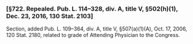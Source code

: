 ### [§722. Repealed. Pub. L. 114–328, div. A, title V, §502(h)(1), Dec. 23, 2016, 130 Stat. 2103] ###

Section, added Pub. L. 109–364, div. A, title V, §507(a)(1)(A), Oct. 17, 2006, 120 Stat. 2180, related to grade of Attending Physician to the Congress.